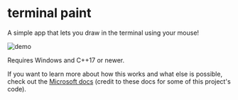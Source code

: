 # terminal paint

A simple app that lets you draw in the terminal using your mouse!

![demo](https://media.giphy.com/media/XAUcYQJnqrdlEYhhLE/giphy.gif)

Requires Windows and C++17 or newer.

If you want to learn more about how this works and what else is possible, check out the [Microsoft docs](https://docs.microsoft.com/en-us/windows/console/reading-input-buffer-events) (credit to these docs for some of this project's code).
